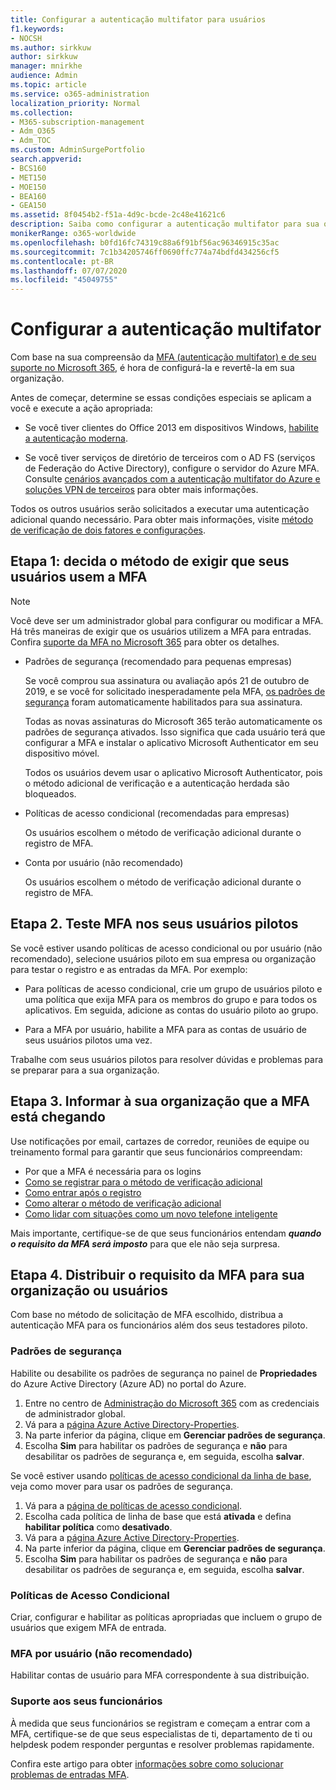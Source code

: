 ```yaml
---
title: Configurar a autenticação multifator para usuários
f1.keywords:
- NOCSH
ms.author: sirkkuw
author: sirkkuw
manager: mnirkhe
audience: Admin
ms.topic: article
ms.service: o365-administration
localization_priority: Normal
ms.collection:
- M365-subscription-management
- Adm_O365
- Adm_TOC
ms.custom: AdminSurgePortfolio
search.appverid:
- BCS160
- MET150
- MOE150
- BEA160
- GEA150
ms.assetid: 8f0454b2-f51a-4d9c-bcde-2c48e41621c6
description: Saiba como configurar a autenticação multifator para sua organização.
monikerRange: o365-worldwide
ms.openlocfilehash: b0fd16fc74319c88a6f91bf56ac96346915c35ac
ms.sourcegitcommit: 7c1b34205746ff0690ffc774a74bdfd434256cf5
ms.contentlocale: pt-BR
ms.lasthandoff: 07/07/2020
ms.locfileid: "45049755"
---
```

# <a name="set-up-multi-factor-authentication"></a>Configurar a autenticação multifator
  
Com base na sua compreensão da [MFA (autenticação multifator) e de seu suporte no Microsoft 365](multi-factor-authentication-microsoft-365.md), é hora de configurá-la e revertê-la em sua organização.

Antes de começar, determine se essas condições especiais se aplicam a você e execute a ação apropriada:

- Se você tiver clientes do Office 2013 em dispositivos Windows, [habilite a autenticação moderna](https://docs.microsoft.com/microsoft-365/admin/security-and-compliance/enable-modern-authentication).

- Se você tiver serviços de diretório de terceiros com o AD FS (serviços de Federação do Active Directory), configure o servidor do Azure MFA. Consulte [cenários avançados com a autenticação multifator do Azure e soluções VPN de terceiros](https://docs.microsoft.com/azure/active-directory/authentication/howto-mfaserver-nps-vpn) para obter mais informações.

Todos os outros usuários serão solicitados a executar uma autenticação adicional quando necessário. Para obter mais informações, visite [método de verificação de dois fatores e configurações](https://docs.microsoft.com/azure/active-directory/user-help/multi-factor-authentication-end-user-manage-settings#turn-on-two-factor-verification-prompts-on-a-trusted-device).

## <a name="step-1-decide-on-the-method-of-requiring-your-users-to-use-mfa"></a>Etapa 1: decida o método de exigir que seus usuários usem a MFA

> [!NOTE]
> Você deve ser um administrador global para configurar ou modificar a MFA. Há três maneiras de exigir que os usuários utilizem a MFA para entradas. Confira [suporte da MFA no Microsoft 365](multi-factor-authentication-microsoft-365.md) para obter os detalhes.

- Padrões de segurança (recomendado para pequenas empresas)

  Se você comprou sua assinatura ou avaliação após 21 de outubro de 2019, e se você for solicitado inesperadamente pela MFA, [os padrões de segurança](https://docs.microsoft.com/azure/active-directory/fundamentals/concept-fundamentals-security-defaults) foram automaticamente habilitados para sua assinatura.
  
  Todas as novas assinaturas do Microsoft 365 terão automaticamente os padrões de segurança ativados. Isso significa que cada usuário terá que configurar a MFA e instalar o aplicativo Microsoft Authenticator em seu dispositivo móvel.

  Todos os usuários devem usar o aplicativo Microsoft Authenticator, pois o método adicional de verificação e a autenticação herdada são bloqueados. 

- Políticas de acesso condicional (recomendadas para empresas)

  Os usuários escolhem o método de verificação adicional durante o registro de MFA.

- Conta por usuário (não recomendado)

  Os usuários escolhem o método de verificação adicional durante o registro de MFA.

## <a name="step-2-test-mfa-on-your-pilot-users"></a>Etapa 2. Teste MFA nos seus usuários pilotos

Se você estiver usando políticas de acesso condicional ou por usuário (não recomendado), selecione usuários piloto em sua empresa ou organização para testar o registro e as entradas da MFA. Por exemplo:

- Para políticas de acesso condicional, crie um grupo de usuários piloto e uma política que exija MFA para os membros do grupo e para todos os aplicativos. Em seguida, adicione as contas do usuário piloto ao grupo.

- Para a MFA por usuário, habilite a MFA para as contas de usuário de seus usuários pilotos uma vez.

Trabalhe com seus usuários pilotos para resolver dúvidas e problemas para se preparar para a sua organização.

## <a name="step-3-inform-your-organization-that-mfa-is-coming"></a>Etapa 3. Informar à sua organização que a MFA está chegando

Use notificações por email, cartazes de corredor, reuniões de equipe ou treinamento formal para garantir que seus funcionários compreendam:

- Por que a MFA é necessária para os logins
- [Como se registrar para o método de verificação adicional](https://support.microsoft.com/office/ace1d096-61e5-449b-a875-58eb3d74de14)
- [Como entrar após o registro](https://support.microsoft.com/office/2b856342-170a-438e-9a4f-3c092394d3cb)
- [Como alterar o método de verificação adicional](https://support.microsoft.com/office/956ec8d0-7081-4518-a701-f8414cc20831)
- [Como lidar com situações como um novo telefone inteligente](https://support.microsoft.com/office/6951be76-af50-49a4-847f-21391eaa59f2)

Mais importante, certifique-se de que seus funcionários entendam ***quando o requisito da MFA será imposto*** para que ele não seja surpresa.

## <a name="step-4-roll-out-the-mfa-requirement-to-your-organization-or-users"></a>Etapa 4. Distribuir o requisito da MFA para sua organização ou usuários

Com base no método de solicitação de MFA escolhido, distribua a autenticação MFA para os funcionários além dos seus testadores piloto.

### <a name="security-defaults"></a>Padrões de segurança

Habilite ou desabilite os padrões de segurança no painel de **Propriedades** do Azure Active Directory (Azure AD) no portal do Azure.

1.  Entre no centro de [Administração do Microsoft 365](https://admin.microsoft.com) com as credenciais de administrador global.
2.  Vá para a [página Azure Active Directory-Properties](https://portal.azure.com/#blade/Microsoft_AAD_IAM/ActiveDirectoryMenuBlade/Properties).
3.  Na parte inferior da página, clique em **Gerenciar padrões de segurança**.
4.  Escolha **Sim** para habilitar os padrões de segurança e **não** para desabilitar os padrões de segurança e, em seguida, escolha **salvar**.

Se você estiver usando [políticas de acesso condicional da linha de base](https://docs.microsoft.com/azure/active-directory/conditional-access/concept-baseline-protection), veja como mover para usar os padrões de segurança.

1.  Vá para a [página de políticas de acesso condicional](https://portal.azure.com/#blade/Microsoft_AAD_IAM/ConditionalAccessBlade/Policies).
2.  Escolha cada política de linha de base que está **ativada** e defina **habilitar política** como **desativado**.
2.  Vá para a [página Azure Active Directory-Properties](https://portal.azure.com/#blade/Microsoft_AAD_IAM/ActiveDirectoryMenuBlade/Properties).
4.  Na parte inferior da página, clique em **Gerenciar padrões de segurança**.
5.  Escolha **Sim** para habilitar os padrões de segurança e **não** para desabilitar os padrões de segurança e, em seguida, escolha **salvar**.

### <a name="conditional-access-policies"></a>Políticas de Acesso Condicional

Criar, configurar e habilitar as políticas apropriadas que incluem o grupo de usuários que exigem MFA de entrada.

### <a name="per-user-mfa-not-recommended"></a>MFA por usuário (não recomendado)

Habilitar contas de usuário para MFA correspondente à sua distribuição.

### <a name="supporting-your-employees"></a>Suporte aos seus funcionários

À medida que seus funcionários se registram e começam a entrar com a MFA, certifique-se de que seus especialistas de ti, departamento de ti ou helpdesk podem responder perguntas e resolver problemas rapidamente.

Confira este artigo para obter [informações sobre como solucionar problemas de entradas MFA](https://support.microsoft.com/office/6951be76-af50-49a4-847f-21391eaa59f2). 


